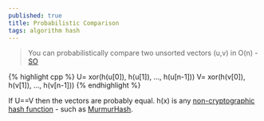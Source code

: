 ```yaml
---
published: true
title: Probabilistic Comparison
tags: algorithm hash
---
```

> You can probabilistically compare two unsorted vectors (u,v) in O(n) - [SO](https://stackoverflow.com/a/17394863/51386)

{% highlight cpp %}
U= xor(h(u[0]), h(u[1]), ..., h(u[n-1]))
V= xor(h(v[0]), h(v[1]), ..., h(v[n-1]))
{% endhighlight %}

If U==V then the vectors are probably equal.
h(x) is any [non-cryptographic hash function](https://en.wikipedia.org/wiki/List_of_hash_functions#Non-cryptographic_hash_functions) - such as [MurmurHash](https://en.wikipedia.org/wiki/MurmurHash).
